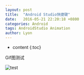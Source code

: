 ```yaml
---
layout: post
title:  "Android Studio快捷键"
date:   2016-05-21 22:20:18 +0800
categories: Android
tags: AndroidStudio Animation
author: Lyon
---
```

* content
  {:toc}


Gif图测试





 ![test](C:\Users\Administrator\Downloads\test.gif)

